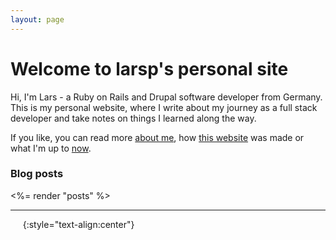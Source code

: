 ```yaml
---
layout: page
---
```


# Welcome to larsp's personal site

Hi, I'm Lars - a Ruby on Rails and Drupal software developer from Germany. This is my personal website, where I write about my journey as a full stack developer and take notes on things I learned along the way.

If you like, you can read more [about me](/about/), how [this website](/webtech/bridgetown/) was made or what I'm up to [now](/now/).

### Blog posts

<%= render "posts" %>

----

<a rel="me" href="https://ruby.social/@lape"><i data-feather="message-circle"></i></a>&nbsp;&nbsp;<a href="mailto:hello@larsp.dev"><i data-feather="mail"></i></a>&nbsp;&nbsp;<a href="https://github.com/lape"><i data-feather="github"></i></a>
{:style="text-align:center"}
